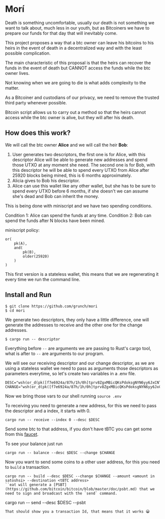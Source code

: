 # Morí
Death is something uncomfortable, usually our death is not something we want to talk about, much less in our youth, but as Bitcoiners we have to prepare our funds for that day that will inevitably come.

This project proposes a way that a btc owner can leave his bitcoins to his heirs in the event of death in a decentralized way and with the least possible complication.

The main characteristic of this proposal is that the heirs can recover the funds in the event of death but CANNOT access the funds while the btc owner lives.

Not knowing when we are going to die is what adds complexity to the matter.

As a Bitcoiner and custodians of our privacy, we need to remove the trusted third party whenever possible.

Bitcoin script allows us to carry out a method so that the heirs cannot access while the btc owner is alive, but they will after his death.

## How does this work?
We will call the btc owner **Alice** and we will call the heir **Bob**:

1. User generates two descriptors, the first one is for Alice, with this descriptor Alice will be able to generate new addresses and spend those UTXO at any moment she need. The second one is for Bob, with this descriptor he will be able to spend every UTXO from Alice after 25920 blocks being mined, this is 6 months approximately.
2. Alicia gives to Bob his descriptor.
3. Alice can use this wallet like any other wallet, but she has to be sure to spend every UTXO before 6 months, if she doesn't we can assume she's dead and Bob can inherit the money.

This is being done with miniscript and we have two spending conditions.

Condition 1: Alice can spend the funds at any time.
Condition 2: Bob can spend the funds after N blocks have been mined.

miniscript policy:
```
or(
    pk(A),
    and(
        pk(B),
        older(25920)
    )
)

```

This first version is a stateless wallet, this means that we are regenerating it every time we run the command line.

## Install and Run
```
$ git clone https://github.com/grunch/mori
$ cd mori
```
We generate two descriptors, they only have a little difference, one will generate the addresses to receive and the other one for the change addresses.

```
$ cargo run -- descriptor
```
Everything before `--` are arguments we are passing to Rust's cargo tool, what is after to `--` are arguments to our program.

We will see our receiving descriptor and our change descriptor, as we are using a stateless wallet we need to pass as arguments those descriptors as parameters everytime, so let's create two variables in a .env file.
```
DESC="wsh(or_d(pk([f7e6924a/87h/1h/0h]tprv8ZgxMBicQKsPdoksgNYN6yy6JxCNTGnHGEcoKwiEM6z8i4v8kZEUzp3UC5LLypQT2mrRTW4Zo4jPTsPmzjTH8MPBTNsHQvbamfxmQRrfoDk/0/*),and_v(v:pk([aab88436/87h/1h/0h]tprv8ZgxMBicQKsPeoE3PXG3hRGDVnSV7fWgnUZ8yaG9JaSQBGqzGEXUyyxj5Dkp4xxbPUZzedjBSghLsoqfuUYukbit47dbkLT3PY3oRXViJGr/0/*),older(25920))))"
CHANGE="wsh(or_d(pk([f7e6924a/87h/1h/0h]tprv8ZgxMBicQKsPdoksgNYN6yy6JxCNTGnHGEcoKwiEM6z8i4v8kZEUzp3UC5LLypQT2mrRTW4Zo4jPTsPmzjTH8MPBTNsHQvbamfxmQRrfoDk/1/*),and_v(v:pk([aab88436/87h/1h/0h]tprv8ZgxMBicQKsPeoE3PXG3hRGDVnSV7fWgnUZ8yaG9JaSQBGqzGEXUyyxj5Dkp4xxbPUZzedjBSghLsoqfuUYukbit47dbkLT3PY3oRXViJGr/1/*),older(25920))))"
```
Now we bring those vars to our shell running `source .env`

To receiving you need to generate a new address, for this we need to pass the descriptor and a index, it starts with 0.
```
cargo run -- receive --index 0 --desc $DESC
```
Send some btc to that address, if you don't have tBTC you can get some from this [faucet](https://bitcoinfaucet.uo1.net/).

To see your balance just run
```
cargo run -- balance --desc $DESC --change $CHANGE
```
Now you want to send some coins to a other user address, for this you need to `build` a transaction.
```
cargo run -- build --desc $DESC --change $CHANGE --amount <amount in satoshsi> --destination <tBTC address>
``eat will generate a [PSBT](https://github.com/bitcoin/bitcoin/blob/master/doc/psbt.md) that we need to sign and broadcast with the `send` command.
```
cargo run -- send --desc $DESC --psbt <psbt transaction>
```
That should show you a transaction Id, that means that it works 😀